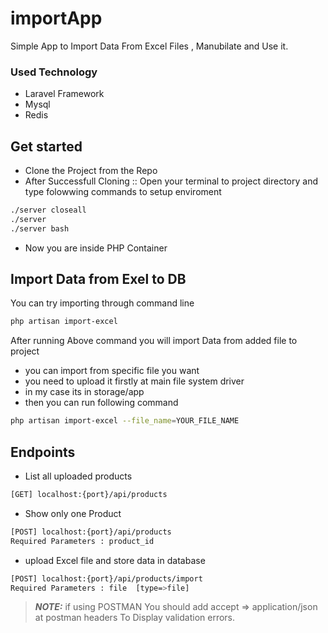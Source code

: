 # importApp
Simple App to Import Data From Excel Files , Manubilate and Use it.

### Used Technology ###
* Laravel Framework 
* Mysql
* Redis

## Get started ##
* Clone the Project from the Repo
* After Successfull Cloning  :: Open your terminal to project directory and type folowwing commands to setup enviroment
``` sh
./server closeall
./server
./server bash
```
* Now you are inside PHP Container
## Import Data from Exel to DB ##

You can try importing through command line

``` sh
php artisan import-excel
```
After running Above command you will import Data from added file to project
 * you can import from specific file you want 
 * you need to upload it firstly at main file system driver
 * in my case its in storage/app
 * then you can run following command

``` sh
php artisan import-excel --file_name=YOUR_FILE_NAME
```

## Endpoints ##
* List all uploaded products
``` sh
[GET] localhost:{port}/api/products
```
* Show only one Product
``` sh
[POST] localhost:{port}/api/products
Required Parameters : product_id
```

* upload Excel file and store data in database
``` sh
[POST] localhost:{port}/api/products/import
Required Parameters : file  [type=>file]
```

> **_NOTE:_**  if using POSTMAN You should add accept => application/json at postman headers
> To Display validation errors.
